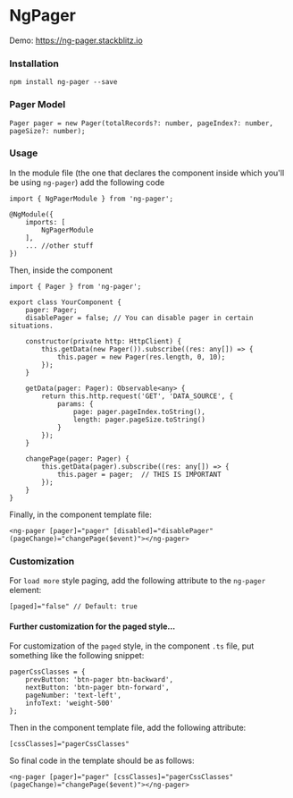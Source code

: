 
# NgPager

Demo: https://ng-pager.stackblitz.io

### Installation
```
npm install ng-pager --save
```

### Pager Model
```
Pager pager = new Pager(totalRecords?: number, pageIndex?: number, pageSize?: number);
```

### Usage

In the module file (the one that declares the component inside which you'll be using `ng-pager`) add the following code
```
import { NgPagerModule } from 'ng-pager';

@NgModule({
    imports: [
        NgPagerModule
    ],
    ... //other stuff
})
```

Then, inside the component
```
import { Pager } from 'ng-pager';
    
export class YourComponent {
    pager: Pager;
    disablePager = false; // You can disable pager in certain situations.

    constructor(private http: HttpClient) {
        this.getData(new Pager()).subscribe((res: any[]) => {
            this.pager = new Pager(res.length, 0, 10);
        });
    }

    getData(pager: Pager): Observable<any> {
        return this.http.request('GET', 'DATA_SOURCE', {
            params: {
                page: pager.pageIndex.toString(),
                length: pager.pageSize.toString()
            }
        });
    }

    changePage(pager: Pager) {
        this.getData(pager).subscribe((res: any[]) => {
            this.pager = pager;  // THIS IS IMPORTANT
        });
    }
}
```

Finally, in the component template file:
```
<ng-pager [pager]="pager" [disabled]="disablePager" (pageChange)="changePage($event)"></ng-pager>
```

### Customization
For `load more` style paging, add the following attribute to the `ng-pager` element:
```
[paged]="false" // Default: true
```

#### Further customization for the paged style...

For customization of the `paged` style, in the component `.ts` file, put something like the following snippet:
```
pagerCssClasses = {
    prevButton: 'btn-pager btn-backward',
    nextButton: 'btn-pager btn-forward',
    pageNumber: 'text-left',
    infoText: 'weight-500'
};
```

Then in the component template file, add the following attribute:
```
[cssClasses]="pagerCssClasses"
```

So final code in the template should be as follows:
```
<ng-pager [pager]="pager" [cssClasses]="pagerCssClasses" (pageChange)="changePage($event)"></ng-pager>
```
